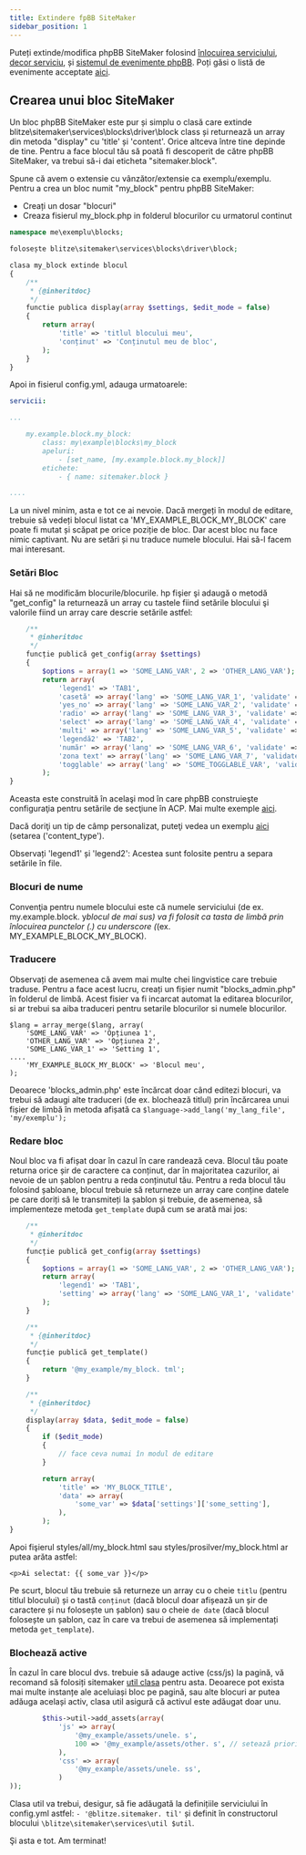 ```yaml
---
title: Extindere fpBB SiteMaker
sidebar_position: 1
---
```


Puteți extinde/modifica phpBB SiteMaker folosind [înlocuirea serviciului](https://area51.phpbb.com/docs/dev/3.2.x/extensions/tutorial_advanced.html#using-service-replacement), [decor serviciu](https://area51.phpbb.com/docs/dev/3.2.x/extensions/tutorial_advanced.html#using-service-decoration), și [sistemul de evenimente phpBB](https://area51.phpbb.com/docs/dev/3.2.x/extensions/tutorial_events.html). Poți găsi o listă de evenimente acceptate [aici](./events.md).

## Crearea unui bloc SiteMaker

Un bloc phpBB SiteMaker este pur și simplu o clasă care extinde blitze\sitemaker\services\blocks\driver\block class și returnează un array din metoda "display" cu 'title' și 'content'. Orice altceva între tine depinde de tine. Pentru a face blocul tău să poată fi descoperit de către phpBB SiteMaker, va trebui să-i dai eticheta "sitemaker.block".

Spune că avem o extensie cu vânzător/extensie ca exemplu/exemplu. Pentru a crea un bloc numit "my_block" pentru phpBB SiteMaker:

-   Creați un dosar "blocuri"
-   Creaza fisierul my_block.php in folderul blocurilor cu urmatorul continut

```php
namespace me\exemplu\blocks;

folosește blitze\sitemaker\services\blocks\driver\block;

clasa my_block extinde blocul
{
    /**
     * {@inheritdoc}
     */
    functie publica display(array $settings, $edit_mode = false)
    {
        return array(
            'title' => 'titlul blocului meu',
            'conținut' => 'Conținutul meu de bloc',
        );
    }
}
```

Apoi in fisierul config.yml, adauga urmatoarele:

```yml
servicii:

...

    my.example.block.my_block:
        class: my\example\blocks\my_block
        apeluri:
            - [set_name, [my.example.block.my_block]]
        etichete:
            - { name: sitemaker.block }

....

```

La un nivel minim, asta e tot ce ai nevoie. Dacă mergeți în modul de editare, trebuie să vedeți blocul listat ca 'MY_EXAMPLE_BLOCK_MY_BLOCK' care poate fi mutat și scăpat pe orice poziție de bloc. Dar acest bloc nu face nimic captivant. Nu are setări și nu traduce numele blocului. Hai să-l facem mai interesant.

### Setări Bloc

Hai să ne modificăm blocurile/blocurile. hp fişier şi adaugă o metodă "get_config" la returnează un array cu tastele fiind setările blocului şi valorile fiind un array care descrie setările astfel:

```php
    /**
     * @inheritdoc
     */
    funcție publică get_config(array $settings)
    {
        $options = array(1 => 'SOME_LANG_VAR', 2 => 'OTHER_LANG_VAR');
        return array(
            'legend1' => 'TAB1',
            'casetă' => array('lang' => 'SOME_LANG_VAR_1', 'validate' => 'string', 'type' => 'checkbox', 'options' => $options, 'implicit' => array(, 'explain' => false),
            'yes_no' => array('lang' => 'SOME_LANG_VAR_2', 'validate' => 'bool', 'type' => 'radio:yes_no', 'explain' => false, 'default' => false),
            'radio' => array('lang' => 'SOME_LANG_VAR_3', 'validate' => 'bool', 'type' => 'radio', 'options' => $options, 'explică' => false, 'implicit' => 'subiect'),
            'select' => array('lang' => 'SOME_LANG_VAR_4', 'validate' => 'string', 'type' => 'select', 'options' => $options, 'default' => '', 'explică' => false),
            'multi' => array('lang' => 'SOME_LANG_VAR_5', 'validate' => 'string', 'type' => 'multi_select', 'opțiuni' => $options, 'implicit' => array(), 'explicați' => false),
            'legendă2' => 'TAB2',
            'număr' => array('lang' => 'SOME_LANG_VAR_6', 'validate' => 'int:0:20', 'type' => 'number:0:20', 'maxlength' => 2, 'explain' => false, 'implicit' => 5),
            'zona text' => array('lang' => 'SOME_LANG_VAR_7', 'validate' => 'string', 'type' => 'textarea:3:40', 'maxlength' => 2, 'explain' => true, 'implicit' => ''),
            'togglable' => array('lang' => 'SOME_TOGGLABLE_VAR', 'validate' => 'string', 'type' => 'select:1:0:toggle_key', 'options' => $options, 'implicit' => '', 'append' => '<div id="toggle_key-1">Arată numai când opțiunea 1 este selectată</div>'),
        );
}
```

Aceasta este construită în acelaşi mod în care phpBB construieşte configuraţia pentru setările de secţiune în ACP. Mai multe exemple [aici](https://github.com/phpbb/phpbb/blob/master/phpBB/includes/acp/acp_board.php).

Dacă doriţi un tip de câmp personalizat, puteţi vedea un exemplu [aici](https://github.com/blitze/phpBB-ext-sitemaker_content/blob/develop/blocks/recent.php) (setarea ('content_type').

Observați 'legend1' și 'legend2': Acestea sunt folosite pentru a separa setările în file.

### Blocuri de nume

Convenţia pentru numele blocului este că numele serviciului (de ex. my.example.block. y*blocul de mai sus) va fi folosit ca tasta de limbă prin înlocuirea punctelor (.) cu underscore (*(ex. MY_EXAMPLE_BLOCK_MY_BLOCK).

### Traducere

Observați de asemenea că avem mai multe chei lingvistice care trebuie traduse. Pentru a face acest lucru, creați un fișier numit "blocks_admin.php" în folderul de limbă. Acest fisier va fi incarcat automat la editarea blocurilor, si ar trebui sa aiba traduceri pentru setarile blocurilor si numele blocurilor.

```
$lang = array_merge($lang, array(
    'SOME_LANG_VAR' => 'Opțiunea 1',
    'OTHER_LANG_VAR' => 'Opțiunea 2',
    'SOME_LANG_VAR_1' => 'Setting 1',
....
    'MY_EXAMPLE_BLOCK_MY_BLOCK' => 'Blocul meu',
);
```

Deoarece 'blocks_admin.php' este încărcat doar când editezi blocuri, va trebui să adaugi alte traduceri (de ex. blochează titlul) prin încărcarea unui fișier de limbă în metoda afișată ca `$language->add_lang('my_lang_file', 'my/exemplu');`

### Redare bloc

Noul bloc va fi afișat doar în cazul în care randează ceva. Blocul tău poate returna orice șir de caractere ca conținut, dar în majoritatea cazurilor, ai nevoie de un șablon pentru a reda conținutul tău. Pentru a reda blocul tău folosind șabloane, blocul trebuie să returneze un array care conține datele pe care doriți să le transmiteți la șablon și trebuie, de asemenea, să implementeze metoda `get_template` după cum se arată mai jos:

```php
    /**
     * @inheritdoc
     */
    funcție publică get_config(array $settings)
    {
        $options = array(1 => 'SOME_LANG_VAR', 2 => 'OTHER_LANG_VAR');
        return array(
            'legend1' => 'TAB1',
            'setting' => array('lang' => 'SOME_LANG_VAR_1', 'validate' => 'string', 'type' => 'checkbox', 'options' => $options, 'default' => array(), 'explain' => false),
        );
    }

    /**
     * {@inheritdoc}
     */
    funcție publică get_template()
    {
        return '@my_example/my_block. tml';
    }

    /**
     * {@inheritdoc}
     */
    display(array $data, $edit_mode = false)
    {
        if ($edit_mode)
        {
            // face ceva numai în modul de editare
        }

        return array(
            'title' => 'MY_BLOCK_TITLE',
            'data' => array(
                'some_var' => $data['settings']['some_setting'],
            ),
        );
}
```

Apoi fişierul styles/all/my_block.html sau styles/prosilver/my_block.html ar putea arăta astfel:

```
<p>Ai selectat: {{ some_var }}</p>
```

Pe scurt, blocul tău trebuie să returneze un array cu o cheie `titlu` (pentru titlul blocului) și o tastă `conținut` (dacă blocul doar afișează un șir de caractere și nu folosește un șablon) sau o cheie `de date` (dacă blocul folosește un șablon, caz în care va trebui de asemenea să implementați metoda `get_template`).

### Blochează active

În cazul în care blocul dvs. trebuie să adauge active (css/js) la pagină, vă recomand să folosiți sitemaker [util clasa](https://github.com/blitze/phpBB-ext-sitemaker/blob/develop/services/util.php) pentru asta. Deoarece pot exista mai multe instanțe ale aceluiași bloc pe pagină, sau alte blocuri ar putea adăuga același activ, clasa util asigură că activul este adăugat doar unu.

```php
        $this->util->add_assets(array(
            'js' => array(
                '@my_example/assets/unele. s',
                100 => '@my_example/assets/other. s', // setează prioritatea
            ),
            'css' => array(
                '@my_example/assets/unele. ss',
            )
));
```

Clasa util va trebui, desigur, să fie adăugată la definițiile serviciului în config.yml astfel: `- '@blitze.sitemaker. til'` și definit în constructorul blocului `\blitze\sitemaker\services\util $util`.

Şi asta e tot. Am terminat!
